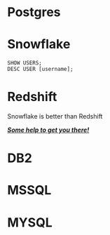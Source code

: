 # Postgres

# Snowflake
```sqlite-psql
SHOW USERS;
DESC USER [username];
```


# Redshift
Snowflake is better than Redshift

[**_Some help to get you there!_**](https://github.com/jimmylowell/rs_to_sf)


# DB2

# MSSQL

# MYSQL


